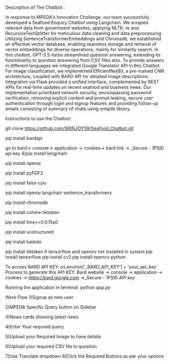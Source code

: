 Description of The Chatbot :

In response to MPEDA's Innovation Challenge, our team successfully developed a Seafood Enquiry Chatbot using Langchain. We scraped relevant data from government websites, applying NLTK, re and RecursiveTextSplitter for meticulous data cleaning and data preprocessing. Utilizing SentenceTransformerEmbeddings and Chromadb, we established an effective vector database, enabling seamless storage and retrieval of vector embeddings for diverse operations, mainly for similarity search. In this chatbot, GPT-3.5-turbo streamlined question answering, extending its functionality to question answering from CSV files also. To provide answers in different languages we integrated Google Translator API in this Chatbot. For image classification, we implemented EfficientNet80, a pre-trained CNN architecture, coupled with BARD API for detailed image descriptions. Integration via Flask provided a unified interface, complemented by REST APIs for real-time updates on recent seafood and business news. Our implementation prioritized network security, encompassing password verification, removing explicit content and prompt leaking, secure user authentication through login and signup features and providing follow-up emails consisting of summary of chats using smtplib library.

Instructions to use the Chatbot:

git clone https://github.com/SRINJOY59/Seafood_Chatbot.git

pip install bardapi

go to bard-> console-> application -> cookies-> bard link -> _Secure - 1PSID api key 4)pip install langchain

pip install openai

pip install pyPDF2

pip install faiss-cpu

pip install openai langchain sentence_transformers

pip install chromadb

pip install cohere tiktoken

pip install llmx==0.0.15a0

pip install unstructured

pip install kaleido

pip install tiktoken If tensorflow and opencv not installed in system pip install tensorflow pip install cv2 pip install opencv-python

To access BARD API KEY: os.environ['_BARD_API_KEY'] = 'your_api_key' Process to generate this API KEY: Bard website -> console -> application -> cookies -> https://bard.google.com ->_Secure - 1PSID API key

Running the application in terminal: python app.py

Work Flow 
1)Signup as new user 

2)MPEDA Specific Query button on Sidebar

3)News cards showing latest news

4)Enter Your required query 

5)Upload your Required Image to have details

6)Upload your required CSV file to question

7)Use Translate dropdown 8)Click the Required Buttons as per your options
